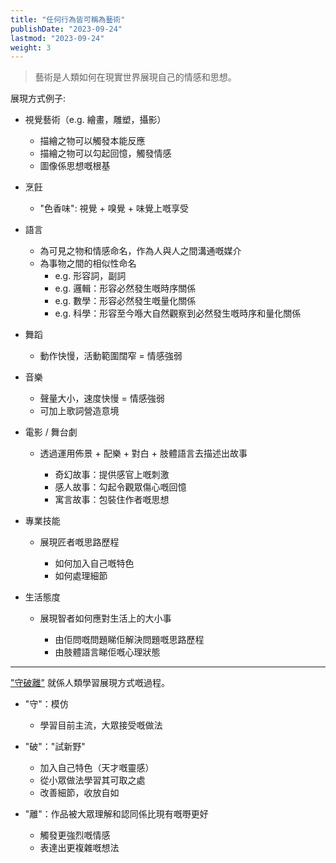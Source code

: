 ```yaml
---
title: "任何行為皆可稱為藝術"
publishDate: "2023-09-24"
lastmod: "2023-09-24"
weight: 3
---
```


> 藝術是人類如何在現實世界展現自己的情感和思想。

展現方式例子:

- 視覺藝術（e.g. 繪畫，雕塑，攝影）

  - 描繪之物可以觸發本能反應
  - 描繪之物可以勾起回憶，觸發情感
  - 圖像係思想嘅根基

- 烹飪

  - "色香味": 視覺 + 嗅覺 + 味覺上嘅享受

- 語言

  - 為可見之物和情感命名，作為人與人之間溝通嘅媒介
  - 為事物之間的相似性命名
    - e.g. 形容詞，副詞
    - e.g. 邏輯：形容必然發生嘅時序關係
    - e.g. 數學：形容必然發生嘅量化關係
    - e.g. 科學：形容至今喺大自然觀察到必然發生嘅時序和量化關係

- 舞蹈

  - 動作快慢，活動範圍闊窄 = 情感強弱

- 音樂

  - 聲量大小，速度快慢 = 情感強弱
  - 可加上歌詞營造意境

- 電影 / 舞台劇

  - 透過運用佈景 + 配樂 + 對白 + 肢體語言去描述出故事

    - 奇幻故事：提供感官上嘅刺激
    - 感人故事：勾起令觀眾傷心嘅回憶
    - 寓言故事：包裝住作者嘅思想

- 專業技能

  - 展現匠者嘅思路歷程

    - 如何加入自己嘅特色
    - 如何處理細節

- 生活態度

  - 展現智者如何應對生活上的大小事

    - 由佢問嘅問題睇佢解決問題嘅思路歷程
    - 由肢體語言睇佢嘅心理狀態

---

["守破離"](/my-writings/變強之路是不斷的守破離) 就係人類學習展現方式嘅過程。

- "守"：模仿

  - 學習目前主流，大眾接受嘅做法

- "破"："試新野"

  - 加入自己特色（天才嘅靈感）
  - 從小眾做法學習其可取之處
  - 改善細節，收放自如

- "離"：作品被大眾理解和認同係比現有嘅嘢更好
  - 觸發更強烈嘅情感
  - 表達出更複雜嘅想法
